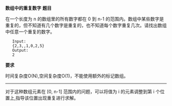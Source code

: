 **数组中的重复数字**
**题目**

在一个长度为 n 的数组里的所有数字都在 0 到 n-1 的范围内。数组中某些数字是重复的，但不知道有几个数字是重复的，也不知道每个数字重复几次。请找出数组中任意一个重复的数字。

```
   Input:
   {2,3,,1,0,2,5}
   Output:
   2
```
**要求**

时间复杂度O(N),空间复杂度O(1)，不能使用额外的标记数组。


----

对于这种数组元素在 [0, n-1] 范围内的问题，可以将值为 i 的元素调整到第 i 个位置上,指导该位置出现重复进行求解。

